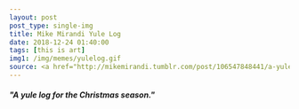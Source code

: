 ```yaml
---
layout: post
post_type: single-img
title: Mike Mirandi Yule Log
date: 2018-12-24 01:40:00
tags: [this is art]
img1: /img/memes/yulelog.gif
source: <a href="http://mikemirandi.tumblr.com/post/106547848441/a-yule-log-for-the-christmas-season" target="_blank" rel="nofollow">Mike Mirandi</a>
---
```

#### *"A yule log for the Christmas season."*
